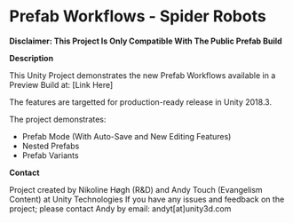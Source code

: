# Prefab Workflows - Spider Robots
**Disclaimer: This Project Is Only Compatible With The Public Prefab Build**

**Description**

This Unity Project demonstrates the new Prefab Workflows available in a Preview Build at: [Link Here]

The features are targetted for production-ready release in Unity 2018.3.

The project demonstrates:
- Prefab Mode (With Auto-Save and New Editing Features)
- Nested Prefabs
- Prefab Variants

**Contact**

Project created by Nikoline Høgh (R&D) and Andy Touch (Evangelism Content) at Unity Technologies
If you have any issues and feedback on the project; please contact Andy by email: andyt[at]unity3d.com
